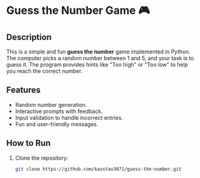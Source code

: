 # Guess the Number Game 🎮

## Description
This is a simple and fun **guess the number** game implemented in Python. The computer picks a random number between 1 and 5, and your task is to guess it. The program provides hints like "Too high" or "Too low" to help you reach the correct number.

## Features
- Random number generation.
- Interactive prompts with feedback.
- Input validation to handle incorrect entries.
- Fun and user-friendly messages.

## How to Run
1. Clone the repository:
   ```bash
   git clone https://github.com/kaustav3071/guess-the-number.git

